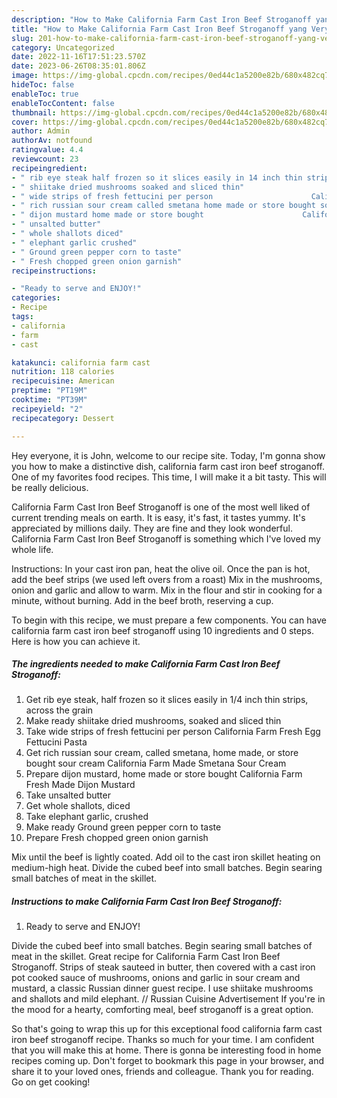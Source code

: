 ```yaml
---
description: "How to Make California Farm Cast Iron Beef Stroganoff yang Very Delicious}"
title: "How to Make California Farm Cast Iron Beef Stroganoff yang Very Delicious}"
slug: 201-how-to-make-california-farm-cast-iron-beef-stroganoff-yang-very-delicious
category: Uncategorized
date: 2022-11-16T17:51:23.570Z
date: 2023-06-26T08:35:01.806Z
image: https://img-global.cpcdn.com/recipes/0ed44c1a5200e82b/680x482cq70/california-farm-cast-iron-beef-stroganoff-recipe-main-photo.jpg
hideToc: false
enableToc: true
enableTocContent: false
thumbnail: https://img-global.cpcdn.com/recipes/0ed44c1a5200e82b/680x482cq70/california-farm-cast-iron-beef-stroganoff-recipe-main-photo.jpg
cover: https://img-global.cpcdn.com/recipes/0ed44c1a5200e82b/680x482cq70/california-farm-cast-iron-beef-stroganoff-recipe-main-photo.jpg
author: Admin
authorAv: notfound
ratingvalue: 4.4
reviewcount: 23
recipeingredient:
- " rib eye steak half frozen so it slices easily in 14 inch thin strips across the grain"
- " shiitake dried mushrooms soaked and sliced thin"
- " wide strips of fresh fettucini per person                      California Farm Fresh Egg Fettucini Pasta"
- " rich russian sour cream called smetana home made or store bought sour cream                      California Farm Made Smetana Sour Cream"
- " dijon mustard home made or store bought                      California Farm Fresh Made Dijon Mustard"
- " unsalted butter"
- " whole shallots diced"
- " elephant garlic crushed"
- " Ground green pepper corn to taste"
- " Fresh chopped green onion garnish"
recipeinstructions:

- "Ready to serve and ENJOY!"
categories:
- Recipe
tags:
- california
- farm
- cast

katakunci: california farm cast 
nutrition: 118 calories
recipecuisine: American
preptime: "PT19M"
cooktime: "PT39M"
recipeyield: "2"
recipecategory: Dessert

---
```



Hey everyone, it is John, welcome to our recipe site. Today, I'm gonna show you how to make a distinctive dish, california farm cast iron beef stroganoff. One of my favorites food recipes. This time, I will make it a bit tasty. This will be really delicious.

California Farm Cast Iron Beef Stroganoff is one of the most well liked of current trending meals on earth. It is easy, it's fast, it tastes yummy. It's appreciated by millions daily. They are fine and they look wonderful. California Farm Cast Iron Beef Stroganoff is something which I've loved my whole life.

Instructions: In your cast iron pan, heat the olive oil. Once the pan is hot, add the beef strips (we used left overs from a roast) Mix in the mushrooms, onion and garlic and allow to warm. Mix in the flour and stir in cooking for a minute, without burning. Add in the beef broth, reserving a cup.


To begin with this recipe, we must prepare a few components. You can have california farm cast iron beef stroganoff using 10 ingredients and 0 steps. Here is how you can achieve it.

<!--inarticleads1-->

##### The ingredients needed to make California Farm Cast Iron Beef Stroganoff:

1. Get  rib eye steak, half frozen so it slices easily in 1/4 inch thin strips, across the grain
1. Make ready  shiitake dried mushrooms, soaked and sliced thin
1. Take  wide strips of fresh fettucini per person                      California Farm Fresh Egg Fettucini Pasta
1. Get  rich russian sour cream, called smetana, home made, or store bought sour cream                      California Farm Made Smetana Sour Cream
1. Prepare  dijon mustard, home made or store bought                      California Farm Fresh Made Dijon Mustard
1. Take  unsalted butter
1. Get  whole shallots, diced
1. Take  elephant garlic, crushed
1. Make ready  Ground green pepper corn to taste
1. Prepare  Fresh chopped green onion garnish


Mix until the beef is lightly coated. Add oil to the cast iron skillet heating on medium-high heat. Divide the cubed beef into small batches. Begin searing small batches of meat in the skillet. 

<!--inarticleads2-->

##### Instructions to make California Farm Cast Iron Beef Stroganoff:


1. Ready to serve and ENJOY!

Divide the cubed beef into small batches. Begin searing small batches of meat in the skillet. Great recipe for California Farm Cast Iron Beef Stroganoff. Strips of steak sauteed in butter, then covered with a cast iron pot cooked sauce of mushrooms, onions and garlic in sour cream and mustard, a classic Russian dinner guest recipe. I use shiitake mushrooms and shallots and mild elephant. // Russian Cuisine Advertisement If you&#39;re in the mood for a hearty, comforting meal, beef stroganoff is a great option. 

So that's going to wrap this up for this exceptional food california farm cast iron beef stroganoff recipe. Thanks so much for your time. I am confident that you will make this at home. There is gonna be interesting food in home recipes coming up. Don't forget to bookmark this page in your browser, and share it to your loved ones, friends and colleague. Thank you for reading. Go on get cooking!
